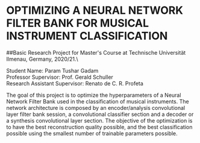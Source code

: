 # OPTIMIZING A NEURAL NETWORK FILTER BANK FOR MUSICAL INSTRUMENT CLASSIFICATION 

##Basic Research Project for Master's Course at Technische Universität Ilmenau, Germany, 2020/21.\

Student Name: Param Tushar Gadam\
Professor Supervisor: Prof. Gerald Schuller\
Research Assistant Supervisor: Renato de C. R. Profeta

The goal of this project is to optimize the hyperparameters of a Neural Network Filter Bank  used in the classification of musical instruments.
The network architecture is composed by an encoder/analysis convolutional layer filter bank session, a convolutional classifier section and a decoder or a synthesis  convolutional layer section.
The objective of the optimization is to have the best reconstruction quality possible, and the best classification possible using the smallest number of  trainable parameters possible.
